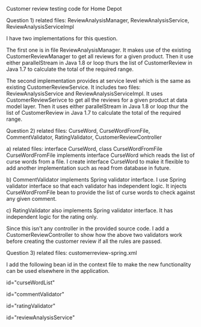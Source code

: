 Customer review testing code for Home Depot

Question 1) related files: ReviewAnalysisManager, ReviewAnalysisService, ReviewAnalysisServiceImpl

I have two implementations for this question. 

The first one is in file ReviewAnalysisManager. It makes use of the existing CustomerReviewManager to get all reviews for a given product. Then it use either parallelStream in Java 1.8 or loop thurs the list of CustomerReview in Java 1.7 to calculate the total of the required range.

The second implementation provides at service level which is the same as existing CustomerReviewService. It includes two files: ReviewAnalysisService and ReviewAnalysisServiceImpl. It uses CustomerReviewSerivce to get all the reviews for a given product at data model layer. Then it uses either parallelStream in Java 1.8 or loop thur the list of CustomerReview in Java 1.7 to calculate the total of the required range.

Question 2) related files: CurseWord, CurseWordFromFile, CommentValidator, RatingValidator, CustomerReviewController

a) related files: interface CurseWord, class CurseWordFromFile
CurseWordFromFile implements interface CurseWord which reads the list of curse words from a file. I create interface CurseWord to make it flexible to add another implementation such as read from database in future.

b) CommentValidator implements Spring validator interface. I use Spring validator interface so that each validator has independent logic. It injects CurseWordFromFile bean to provide the list of curse words to check against any given comment.

c) RatingValidator also implements Spring validator interface. It has independent logic for the rating only.

Since this isn't any controller in the provided source code. I add a CustomerReviewController to show how the above two validators work before creating the customer review if all the rules are passed.

Question 3) related files: customerreview-spring.xml

I add the following bean id in the context file to make the new functionality can be used elsewhere in the application.

id="curseWordList" 
 
id="commentValidator"
 
id="ratingValidator"

id="reviewAnalysisService"
